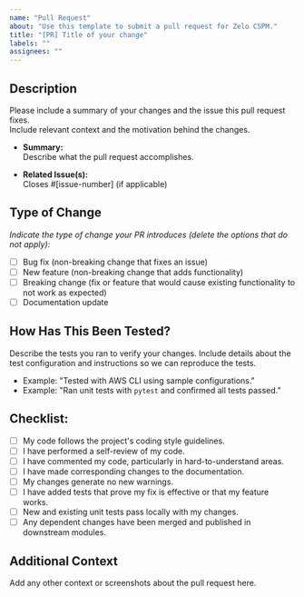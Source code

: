 ```yaml
---
name: "Pull Request"
about: "Use this template to submit a pull request for Zelo CSPM."
title: "[PR] Title of your change"
labels: ""
assignees: ""
---
```


## Description

Please include a summary of your changes and the issue this pull request fixes.  
Include relevant context and the motivation behind the changes.

- **Summary:**  
  Describe what the pull request accomplishes.

- **Related Issue(s):**  
  Closes #[issue-number] (if applicable)

## Type of Change

_Indicate the type of change your PR introduces (delete the options that do not apply):_

- [ ] Bug fix (non-breaking change that fixes an issue)
- [ ] New feature (non-breaking change that adds functionality)
- [ ] Breaking change (fix or feature that would cause existing functionality to not work as expected)
- [ ] Documentation update

## How Has This Been Tested?

Describe the tests you ran to verify your changes. Include details about the test configuration and instructions so we can reproduce the tests.

- Example: "Tested with AWS CLI using sample configurations."
- Example: "Ran unit tests with `pytest` and confirmed all tests passed."

## Checklist:

- [ ] My code follows the project's coding style guidelines.
- [ ] I have performed a self-review of my code.
- [ ] I have commented my code, particularly in hard-to-understand areas.
- [ ] I have made corresponding changes to the documentation.
- [ ] My changes generate no new warnings.
- [ ] I have added tests that prove my fix is effective or that my feature works.
- [ ] New and existing unit tests pass locally with my changes.
- [ ] Any dependent changes have been merged and published in downstream modules.

## Additional Context

Add any other context or screenshots about the pull request here.
